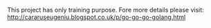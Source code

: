 This project has only training purpose.
Fore more details please visit: http://cararuseugeniu.blogspot.co.uk/p/go-go-go-golang.html

